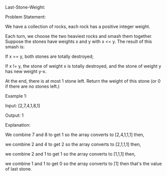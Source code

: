 Last-Stone-Weight:

Problem Statement:

We have a collection of rocks, each rock has a positive integer weight.

Each turn, we choose the two heaviest rocks and smash them together. Suppose the stones have 
weights x and y with x <= y. The result of this smash is:

If x == y, both stones are totally destroyed;

If x != y, the stone of weight x is totally destroyed, and the stone of weight y has new weight y-x.

At the end, there is at most 1 stone left. Return the weight of this stone (or 0 if there are no stones left.)

Example 1:

Input: [2,7,4,1,8,1]

Output: 1

Explanation: 

We combine 7 and 8 to get 1 so the array converts to [2,4,1,1,1] then,

we combine 2 and 4 to get 2 so the array converts to [2,1,1,1] then,

we combine 2 and 1 to get 1 so the array converts to [1,1,1] then,

we combine 1 and 1 to get 0 so the array converts to [1] then that's the value of last stone.

